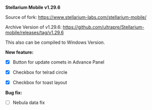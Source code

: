 **Stellarium Mobile  v1.29.6**



Source of fork: https://www.stellarium-labs.com/stellarium-mobile/

Archive Version of v1.29.6: https://github.com/ultrapre/Stellarium-mobile/releases/tag/v1.29.6

This also can be compiled to Windows Version.

**New feature:**

- [x] Button for update comets in Advance Panel

- [x] Checkbox for telrad circle

- [x] Checkbox for toast layout



**Bug fix:**

- [ ] Nebula data fix

